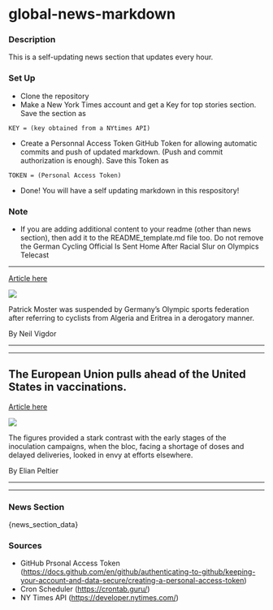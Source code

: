 # global-news-markdown

### Description 
This is a self-updating news section that updates every hour.

### Set Up 
* Clone the repository
* Make a New York Times account and get a Key for top stories section. Save the section as 
 ```
 KEY = (key obtained from a NYtimes API)
 ```
*  Create a Personnal Access Token GitHub Token for allowing automatic commits and push of updated markdown. (Push and commit authorization is enough). Save this Token as 
```
TOKEN = (Personal Access Token)
```
* Done! You will have a self updating markdown in this respository!

### Note
* If you are adding additional content to your readme (other than news section), then add it to the README_template.md file too. Do not remove the German Cycling Official Is Sent Home After Racial Slur on Olympics Telecast
---------------------------------------------------------------------------

[Article here](https://www.nytimes.com/2021/07/29/sports/cycling/patrick-moster-german-cycling-coach.html)

[![](https://static01.nyt.com/images/2021/07/29/lens/29xp-germany-cycling/29xp-germany-cycling-superJumbo.jpg)](https://www.nytimes.com/2021/07/29/sports/cycling/patrick-moster-german-cycling-coach.html)

Patrick Moster was suspended by Germany’s Olympic sports federation after referring to cyclists from Algeria and Eritrea in a derogatory manner.

By Neil Vigdor

* * *

* * *

The European Union pulls ahead of the United States in vaccinations.
--------------------------------------------------------------------

[Article here](https://www.nytimes.com/2021/07/29/world/europe/eu-us-vaccinations.html)

[![](https://static01.nyt.com/images/2021/07/27/world/27virus-briefing-EU-vaccinations/merlin_191007561_04a14009-3fab-436e-bed3-555f1b434d2a-superJumbo.jpg)](https://www.nytimes.com/2021/07/29/world/europe/eu-us-vaccinations.html)

The figures provided a stark contrast with the early stages of the inoculation campaigns, when the bloc, facing a shortage of doses and delayed deliveries, looked in envy at efforts elsewhere.

By Elian Peltier

* * *

* * *

### News Section 
{news_section_data}


### Sources 
* GitHub Prsonal Access Token (https://docs.github.com/en/github/authenticating-to-github/keeping-your-account-and-data-secure/creating-a-personal-access-token)
* Cron Scheduler (https://crontab.guru/)
* NY Times API (https://developer.nytimes.com/)
